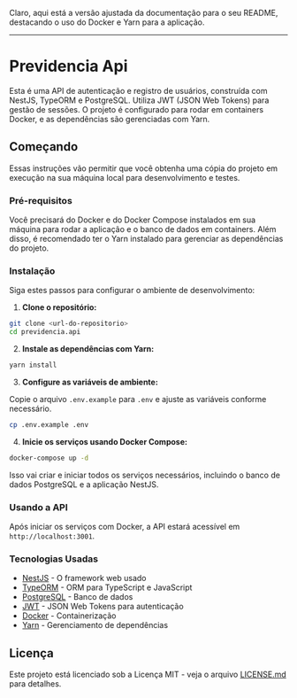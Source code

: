 Claro, aqui está a versão ajustada da documentação para o seu README, destacando o uso do Docker e Yarn para a aplicação.

---

# Previdencia Api

Esta é uma API de autenticação e registro de usuários, construída com NestJS, TypeORM e PostgreSQL. Utiliza JWT (JSON Web Tokens) para gestão de sessões. O projeto é configurado para rodar em containers Docker, e as dependências são gerenciadas com Yarn.

## Começando

Essas instruções vão permitir que você obtenha uma cópia do projeto em execução na sua máquina local para desenvolvimento e testes.

### Pré-requisitos

Você precisará do Docker e do Docker Compose instalados em sua máquina para rodar a aplicação e o banco de dados em containers. Além disso, é recomendado ter o Yarn instalado para gerenciar as dependências do projeto.

### Instalação

Siga estes passos para configurar o ambiente de desenvolvimento:

1. **Clone o repositório:**

```bash
git clone <url-do-repositorio>
cd previdencia.api
```

2. **Instale as dependências com Yarn:**

```bash
yarn install
```

3. **Configure as variáveis de ambiente:**

Copie o arquivo `.env.example` para `.env` e ajuste as variáveis conforme necessário.

```bash
cp .env.example .env
```

4. **Inicie os serviços usando Docker Compose:**

```bash
docker-compose up -d
```

Isso vai criar e iniciar todos os serviços necessários, incluindo o banco de dados PostgreSQL e a aplicação NestJS.

### Usando a API

Após iniciar os serviços com Docker, a API estará acessível em `http://localhost:3001`.


### Tecnologias Usadas

- [NestJS](https://nestjs.com/) - O framework web usado
- [TypeORM](https://typeorm.io/#/) - ORM para TypeScript e JavaScript
- [PostgreSQL](https://www.postgresql.org/) - Banco de dados
- [JWT](https://jwt.io/) - JSON Web Tokens para autenticação
- [Docker](https://www.docker.com/) - Containerização
- [Yarn](https://yarnpkg.com/) - Gerenciamento de dependências

## Licença

Este projeto está licenciado sob a Licença MIT - veja o arquivo [LICENSE.md](LICENSE.md) para detalhes.